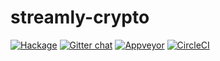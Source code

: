 # streamly-crypto

[![Hackage](https://img.shields.io/hackage/v/streamly-crypto.svg?style=flat)](https://hackage.haskell.org/package/streamly-crypto)
[![Gitter chat](https://badges.gitter.im/composewell/gitter.svg)](https://gitter.im/composewell/streamly)
[![Appveyor](https://ci.appveyor.com/api/projects/status/...?svg=true)](https://ci.appveyor.com/project/composewell/streamly-crypto)
[![CircleCI](https://circleci.com/gh/composewell/streamly-crypto/tree/main.svg?style=svg)](https://circleci.com/gh/composewell/streamly-crypto/tree/main)
